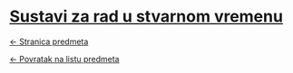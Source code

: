 # [Sustavi za rad u stvarnom vremenu](https://www.github.com/studosi-fer/SZRUSV)
[<- Stranica predmeta](https://www.fer.unizg.hr/predmet/szrusv)

[<- Povratak na listu predmeta](https://www.github.com/studosi/FER)